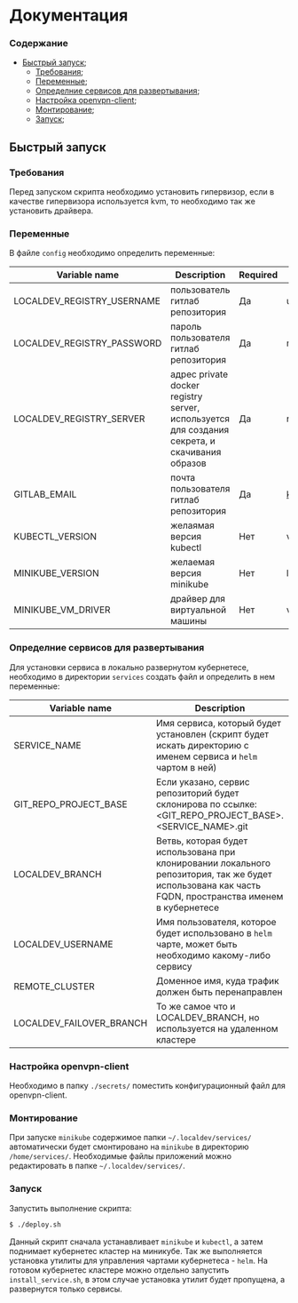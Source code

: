 # Документация

### Содержание

+ [Быстрый запуск](#Quickstart);
    + [Требования](#Req);
    + [Переменные](#Vars);
    + [Определние сервисов для развертывания](#Def_services);
    + [Настройка openvpn-client](#OVPN);
    + [Монтирование](#Mount);
    + [Запуск](#Start);
    
## <a name="Quickstart"></a> Быстрый запуск

### <a name="Req"></a> Требования

Перед запуском скрипта необходимо установить гипервизор, если в качестве гипервизора используется kvm, то необходимо так же установить драйвера.

### <a name="Vars"></a> Переменные

В файле `config` необходимо определить переменные:

| Variable name | Description | Required | Example |
| ------------- | ----------- | -------- | ------- |
| LOCALDEV_REGISTRY_USERNAME | пользователь гитлаб репозитория | Да |user |
| LOCALDEV_REGISTRY_PASSWORD | пароль пользователя гитлаб репозитория | Да | my_token |
| LOCALDEV_REGISTRY_SERVER | адрес private docker registry server, используется для создания секрета, и скачивания образов | Да | registry.gruzer.ru |
| GITLAB_EMAIL | почта пользователя гитлаб репозитория | Да | kkalynovskyi@gmail.com |
| KUBECTL_VERSION | желаямая версия kubectl | Нет | v1.9.3 |
| MINIKUBE_VERSION | желаемая версия minikube | Нет | latest |
| MINIKUBE_VM_DRIVER | драйвер для виртуальной машины | Нет | virtualbox |

### <a name="Def_services"></a> Определние сервисов для развертывания
Для установки сервиса в локально развернутом кубернетесе, необходимо в директории `services` создать файл и определить в нем переменные:

| Variable name | Description | Required | Example |
| ------------- | ----------- | -------- | ------- |
| SERVICE_NAME | Имя сервиса, который будет установлен (скрипт будет искать директорию с именем сервиса и `helm` чартом в ней) | Да | ext-api |
| GIT_REPO_PROJECT_BASE | Если указано, сервис репозиторий будет склонирова по ссылке: <GIT_REPO_PROJECT_BASE>.<SERVICE_NAME>.git | Нет | git@gitlab.gruzer.ru:apps |
| LOCALDEV_BRANCH | Ветвь, которая будет использована при клонировании локального репозитория, так же будет использована как часть FQDN, пространства именем в кубернетесе | Нет | stage |
| LOCALDEV_USERNAME | Имя пользователя, которое будет использовано в `helm` чарте, может быть необходимо какому-либо сервису | Да | yes |
| REMOTE_CLUSTER | Доменное имя, куда трафик должен быть перенаправлен | Нет | cluster.local |
| LOCALDEV_FAILOVER_BRANCH | То же самое что и LOCALDEV_BRANCH, но используется на удаленном кластере | Если REMOTE_CLUSTER опеределен | master |

### <a name="OVPN"></a> Настройка openvpn-client

Необходимо в папку `./secrets/` поместить конфигурационный файл для openvpn-client. 

### <a name="Mount"></a> Монтирование 

При запуске `minikube` содержимое папки `~/.localdev/services/` автоматически будет смонтировано на `minikube` в директорию `/home/services/`. Необходимые файлы приложений можно редактировать в папке `~/.localdev/services/`.

### <a name="Start"></a> Запуск

3апустить выполнение скрипта:
```sh
$ ./deploy.sh
```
Данный скрипт сначала устанавливает `minikube` и `kubectl`, а затем поднимает кубернетес кластер на миникубе. Так же выполняется установка утилиты для управления чартами кубернетеса - `helm`.
На готовом кубернетес кластере можно отдельно запустить `install_service.sh`, в этом случае установка утилит будет пропущена, а развернутся только сервисы.
